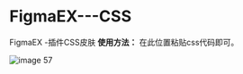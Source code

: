 # FigmaEX---CSS
FigmaEX -插件CSS皮肤
**使用方法：**
在此位置粘贴css代码即可。

![image 57](https://user-images.githubusercontent.com/16641863/224470090-32093981-554a-4fc6-a3fb-cb9d524620a4.png)

